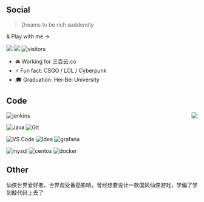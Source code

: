 ## Social
> Dreams to be rich suddendly

& Play with me ->

![](https://img.shields.io/badge/Marno-join-s?style=social&logo=Steam)
![](https://img.shields.io/badge/万有引力与航天-join-s?style=social&logo=Music)
![visitors](https://visitor-badge.glitch.me/badge?page_id=Marno-o.Marno-o)

- 🚘 Working for 三百云.co
- ⚡ Fun fact: CSGO / LOL / Cyberpunk
- 🎓 Graduation: Hei-Bei University

## Code

<img align="right" src="https://github-readme-stats-indol-ten.vercel.app/api?username=Marno-o&show_icons=true&hide=prs,contribs" />

![jenkins](https://img.shields.io/badge/-jenkins-<COLOR>?style=for-the-badge&logo=jenkins)

![Java](https://img.shields.io/badge/-java-<COLOR>?style=for-the-badge&logo=java&logoColor=&labelColor=0E6EB4&color=0E8AC8)
![Git](https://img.shields.io/badge/-Git-%23F05032?style=for-the-badge&logo=git&logoColor=%23ffffff)

![VS Code](https://img.shields.io/badge/-VSCode-%23007ACC?style=for-the-badge&logo=visual-studio-code&labelColor=24ABF2)
![Idea](https://img.shields.io/badge/-IDEA-%23007ACC?style=for-the-badge&logo=intellij-idea&labelColor=black&color=087CFA)
![grafana](https://img.shields.io/badge/-grafana-%23007ACC?style=for-the-badge&logo=grafana&labelColor=black&color=F46800)

![mysql](https://img.shields.io/badge/-mysql-%23007ACC?style=for-the-badge&logo=mysql&logoColor=white&labelColor=gray&color=00758F)
![centos](https://img.shields.io/badge/-centos-%23007ACC?style=for-the-badge&logo=centos&labelColor=931C98&color=EFA71A)
![docker](https://img.shields.io/badge/-docker-%23007ACC?style=for-the-badge&logo=docker&logoColor=white&color=2496EC)


## Other
仙侠世界爱好者，世界观受番茄影响，曾经想要设计一款国风仙侠游戏，学偏了学到敲代码上去了
